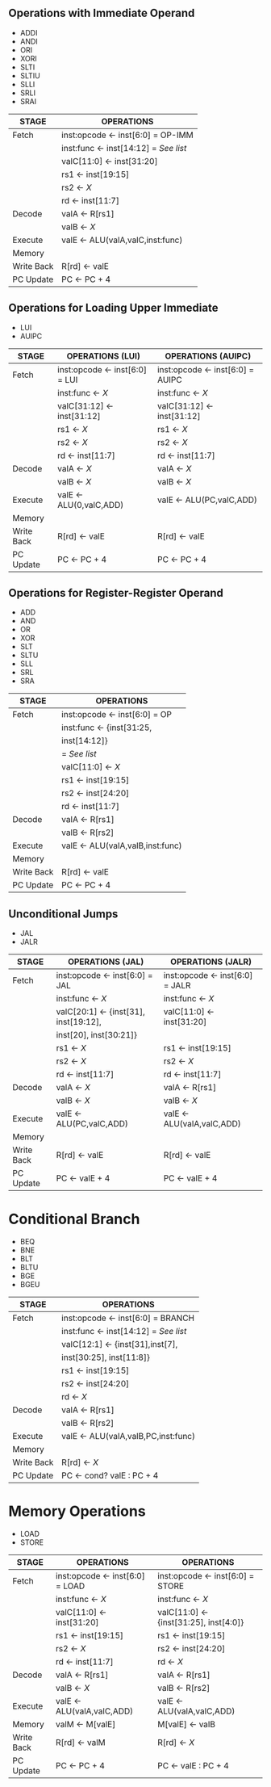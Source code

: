 ## Operations with Immediate Operand
- ADDI
- ANDI 
- ORI
- XORI
- SLTI
- SLTIU
- SLLI
- SRLI
- SRAI

| STAGE         | OPERATIONS                               |
|-------------- | ---------------------------------------- |
| Fetch         | inst:opcode <- inst[6:0] = OP-IMM        |
|               | inst:func   <- inst[14:12] = *See list*  |
|               | valC[11:0]  <- inst[31:20]               |
|               | rs1         <- inst[19:15]               |
|               | rs2         <- *X*                       |
|               | rd          <- inst[11:7]                |
| Decode        | valA        <- R[rs1]                    |
|               | valB        <- *X*                       |
| Execute       | valE        <- ALU(valA,valC,inst:func)  |
| Memory        |                                          |
| Write Back    | R[rd]       <- valE                      |
| PC Update     | PC          <- PC + 4                    |

## Operations for Loading Upper Immediate
- LUI
- AUIPC

| STAGE         | OPERATIONS (LUI)                         | OPERATIONS (AUIPC)                       |
|-------------- | ---------------------------------------- | ---------------------------------------- |
| Fetch         | inst:opcode <- inst[6:0] = LUI           | inst:opcode <- inst[6:0] = AUIPC         |
|               | inst:func   <- *X*                       | inst:func   <- *X*                       |
|               | valC[31:12] <- inst[31:12]               | valC[31:12] <- inst[31:12]               |
|               | rs1         <- *X*                       | rs1         <- *X*                       |
|               | rs2         <- *X*                       | rs2         <- *X*                       |
|               | rd          <- inst[11:7]                | rd          <- inst[11:7]                |
| Decode        | valA        <- *X*                       | valA        <- *X*                       |
|               | valB        <- *X*                       | valB        <- *X*                       |
| Execute       | valE        <- ALU(0,valC,ADD)           | valE        <- ALU(PC,valC,ADD)          |
| Memory        |                                          |                                          |
| Write Back    | R[rd]       <- valE                      | R[rd]       <- valE                      |
| PC Update     | PC          <- PC + 4                    | PC          <- PC + 4                    |

## Operations for Register-Register Operand 
- ADD
- AND 
- OR
- XOR
- SLT
- SLTU
- SLL
- SRL
- SRA

| STAGE         | OPERATIONS                               |
|-------------- | ---------------------------------------- |
| Fetch         | inst:opcode <- inst[6:0] = OP            |
|               | inst:func   <- {inst[31:25,              | 
|               |                 inst[14:12]}             | 
|               |                 = *See list*             |
|               | valC[11:0]  <- *X*                       |
|               | rs1         <- inst[19:15]               |
|               | rs2         <- inst[24:20]               |
|               | rd          <- inst[11:7]                |
| Decode        | valA        <- R[rs1]                    |
|               | valB        <- R[rs2]                    |
| Execute       | valE        <- ALU(valA,valB,inst:func)  |
| Memory        |                                          |
| Write Back    | R[rd]       <- valE                      |
| PC Update     | PC          <- PC + 4                    |

## Unconditional Jumps
- JAL
- JALR

| STAGE         | OPERATIONS (JAL)                         | OPERATIONS (JALR)                        |
|-------------- | ---------------------------------------- | ---------------------------------------- |
| Fetch         | inst:opcode <- inst[6:0] = JAL           | inst:opcode <- inst[6:0] = JALR          |
|               | inst:func   <- *X*                       | inst:func   <- *X*                       | 
|               | valC[20:1]  <- {inst[31], inst[19:12],   | valC[11:0]  <- inst[31:20]               |
|               |                 inst[20], inst[30:21]}   |                                          |
|               | rs1         <- *X*                       | rs1         <- inst[19:15]               |
|               | rs2         <- *X*                       | rs2         <- *X*                       |
|               | rd          <- inst[11:7]                | rd          <- inst[11:7]                |
| Decode        | valA        <- *X*                       | valA        <- R[rs1]                    |
|               | valB        <- *X*                       | valB        <- *X*                       |
| Execute       | valE        <- ALU(PC,valC,ADD)          | valE        <- ALU(valA,valC,ADD)        |
| Memory        |                                          |                                          |
| Write Back    | R[rd]       <- valE                      | R[rd]       <- valE                      |
| PC Update     | PC          <- valE + 4                  | PC          <- valE + 4                  |

# Conditional Branch
- BEQ
- BNE
- BLT 
- BLTU
- BGE
- BGEU

| STAGE         | OPERATIONS                                 |
|-------------- | ------------------------------------------ |
| Fetch         | inst:opcode <- inst[6:0] = BRANCH          |
|               | inst:func   <- inst[14:12] = *See list*    |
|               | valC[12:1]  <- {inst[31],inst[7],          |
|               |                 inst[30:25], inst[11:8]}   |
|               | rs1         <- inst[19:15]                 |
|               | rs2         <- inst[24:20]                 |
|               | rd          <- *X*                         |
| Decode        | valA        <- R[rs1]                      |
|               | valB        <- R[rs2]                      |
| Execute       | valE        <- ALU(valA,valB,PC,inst:func) |
| Memory        |                                            |
| Write Back    | R[rd]       <- *X*                         |
| PC Update     | PC          <- cond? valE : PC + 4         |

# Memory Operations
- LOAD
- STORE

| STAGE         | OPERATIONS                               | OPERATIONS                                 |
|-------------- | ---------------------------------------- | ------------------------------------------ |
| Fetch         | inst:opcode <- inst[6:0] = LOAD          | inst:opcode <- inst[6:0] = STORE           |
|               | inst:func   <- *X*                       | inst:func   <- *X*                         |
|               | valC[11:0]  <- inst[31:20]               | valC[11:0]  <- {inst[31:25], inst[4:0]}    |
|               | rs1         <- inst[19:15]               | rs1         <- inst[19:15]                 |
|               | rs2         <- *X*                       | rs2         <- inst[24:20]                 |
|               | rd          <- inst[11:7]                | rd          <- *X*                         |
| Decode        | valA        <- R[rs1]                    | valA        <- R[rs1]                      |
|               | valB        <- *X*                       | valB        <- R[rs2]                      |
| Execute       | valE        <- ALU(valA,valC,ADD)        | valE        <- ALU(valA,valC,ADD)          |
| Memory        | valM        <- M[valE]                   | M[valE]     <- valB                        |
| Write Back    | R[rd]       <- valM                      | R[rd]       <- *X*                         |
| PC Update     | PC          <- PC + 4                    | PC          <- valE : PC + 4               |
